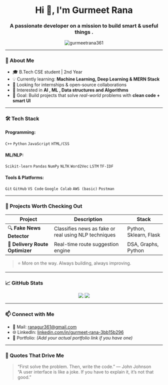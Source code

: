 <h1 align="center">Hi 👋, I'm Gurmeet Rana</h1>
<h3 align="center">A passionate developer on a mission to build smart & useful things .</h3>

<p align="center">
  <img src="https://komarev.com/ghpvc/?username=gurmeetrana361&label=Profile%20views&color=0e75b6&style=flat" alt="gurmeetrana361" />
</p>

---

### 🚀 About Me

- 🎓 B.Tech CSE student | 2nd Year  
- 💡 Currently learning: **Machine Learning, Deep Learning & MERN Stack**  
- 💼 Looking for internships & open-source collaborations  
- 🧠 Interested in **AI , ML , Data structures and Algorithms**  
- 🎯 Goal: Build projects that solve *real-world* problems with **clean code + smart UI**

---

### 🛠️ Tech Stack

#### Programming:
`C++` `Python` `JavaScript` `HTML/CSS`

#### ML/NLP:
`Scikit-learn` `Pandas` `NumPy` `NLTK` `Word2Vec` `LSTM` `TF-IDF`

#### Tools & Platforms:
`Git` `GitHub` `VS Code` `Google Colab` `AWS (basic)` `Postman`

---

### 🧠 Projects Worth Checking Out

| Project | Description | Stack |
|--------|-------------|--------|
| 🔍 **Fake News Detector** | Classifies news as fake or real using NLP techniques | Python, Sklearn, Flask |    
| 🧭 **Delivery Route Optimizer** | Real-time route suggestion engine | DSA, Graphs, Python |

> ⭐ More on the way. Always building, always improving.

---

### 📈 GitHub Stats

<p align="center">
  <img src="https://github-readme-stats.vercel.app/api?username=Gurmeet-Rana&show_icons=true&theme=tokyonight" />
  <img src="https://github-readme-streak-stats.herokuapp.com?user=Gurmeet-Rana&theme=tokyonight" />
</p>

---

### 📫 Connect with Me

- 📧 Mail: ranagur361@gmail.com  
- 🌐 LinkedIn: [linkedin.com/in/gurmeet-rana-3bb15b296](https://www.linkedin.com/in/gurmeet-rana-3bb15b296/)  
- 📝 Portfolio: *(Add your actual portfolio link if you have one)*

---

### 🧠 Quotes That Drive Me

> “First solve the problem. Then, write the code.” — John Johnson  
> “A user interface is like a joke. If you have to explain it, it’s not that good.”
